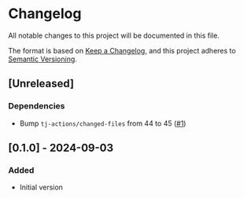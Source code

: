 # Changelog

All notable changes to this project will be documented in this file.

The format is based on [Keep a Changelog](https://keepachangelog.com/en/1.0.0/),
and this project adheres to [Semantic Versioning](https://semver.org/spec/v2.0.0.html).

## [Unreleased]

### Dependencies
- Bump `tj-actions/changed-files` from 44 to 45 ([#1](https://github.com/Cray-HPE/convert-oas30-schemas/pull/1))

## [0.1.0] - 2024-09-03

### Added
- Initial version
